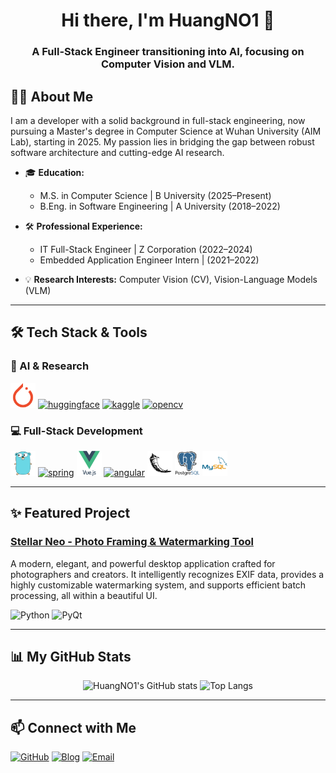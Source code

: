 <h1 align="center">Hi there, I'm HuangNO1 👋</h1>
<h3 align="center">A Full-Stack Engineer transitioning into AI, focusing on Computer Vision and VLM.</h3>

## 👨‍💻 About Me

I am a developer with a solid background in full-stack engineering, now pursuing a Master's degree in Computer Science at Wuhan University (AIM Lab), starting in 2025. My passion lies in bridging the gap between robust software architecture and cutting-edge AI research.

- 🎓 **Education:**
  - M.S. in Computer Science | B University (2025–Present)
  - B.Eng. in Software Engineering | A University (2018–2022)

- 🛠️ **Professional Experience:**
  - IT Full-Stack Engineer | Z Corporation (2022–2024)
  - Embedded Application Engineer Intern | (2021–2022)

- 💡 **Research Interests:** Computer Vision (CV), Vision-Language Models (VLM)

---

## 🛠️ Tech Stack & Tools

### 🤖 AI & Research

<p align="left">
  <a href="https://pytorch.org/" target="_blank"><img src="https://raw.githubusercontent.com/devicons/devicon/master/icons/pytorch/pytorch-original.svg" alt="pytorch" width="40" height="40"/></a>
  <a href="https://huggingface.co/" target="_blank"><img src="https://huggingface.co/front/assets/huggingface_logo-noborder.svg" alt="huggingface" width="40" height="40"/></a>
  <a href="https://www.kaggle.com/" target="_blank"><img src="https://www.vectorlogo.zone/logos/kaggle/kaggle-icon.svg" alt="kaggle" width="40" height="40"/></a>
  <a href="https://opencv.org/" target="_blank"><img src="https://www.vectorlogo.zone/logos/opencv/opencv-icon.svg" alt="opencv" width="40" height="40"/></a>
</p>

### 💻 Full-Stack Development

<p align="left">
  <a href="https://golang.org/" target="_blank"><img src="https://raw.githubusercontent.com/devicons/devicon/master/icons/go/go-original.svg" alt="go" width="40" height="40"/></a>
  <a href="https://spring.io/" target="_blank"><img src="https://www.vectorlogo.zone/logos/springio/springio-icon.svg" alt="spring" width="40" height="40"/></a>
  <a href="https://vuejs.org/" target="_blank"><img src="https://raw.githubusercontent.com/devicons/devicon/master/icons/vuejs/vuejs-original-wordmark.svg" alt="vuejs" width="40" height="40"/></a>
  <a href="https://angular.io" target="_blank"><img src="https://angular.io/assets/images/logos/angular/angular.svg" alt="angular" width="40" height="40"/></a>
  <a href="https://flask.palletsprojects.com/" target="_blank"><img src="https://raw.githubusercontent.com/devicons/devicon/master/icons/flask/flask-original.svg" alt="flask" width="40" height="40"/></a>
  <a href="https://www.postgresql.org" target="_blank"><img src="https://raw.githubusercontent.com/devicons/devicon/master/icons/postgresql/postgresql-original-wordmark.svg" alt="postgresql" width="40" height="40"/></a>
  <a href="https://www.mysql.com/" target="_blank"><img src="https://raw.githubusercontent.com/devicons/devicon/master/icons/mysql/mysql-original-wordmark.svg" alt="mysql" width="40" height="40"/></a>
</p>

---

## ✨ Featured Project

### [Stellar Neo - Photo Framing & Watermarking Tool](https://github.com/HuangNO1/Stellar-Neo)

A modern, elegant, and powerful desktop application crafted for photographers and creators. It intelligently recognizes EXIF data, provides a highly customizable watermarking system, and supports efficient batch processing, all within a beautiful UI.

<p>
  <img src="https://img.shields.io/badge/Python-3776AB?style=for-the-badge&logo=python&logoColor=white" alt="Python" />
  <img src="https://img.shields.io/badge/PyQt-41CD52?style=for-the-badge&logo=qt&logoColor=white" alt="PyQt" />
</p>

---

## 📊 My GitHub Stats

<p align="center">
  <img src="https://github-readme-stats.vercel.app/api?username=HuangNO1&show_icons=true&theme=radical&locale=en" alt="HuangNO1's GitHub stats" />
  <img src="https://github-readme-stats.vercel.app/api/top-langs/?username=HuangNO1&layout=compact&theme=radical&locale=en" alt="Top Langs" />
</p>

---

## 📫 Connect with Me

<p align="left">
  <a href="https://github.com/HuangNO1" target="_blank"><img src="https://raw.githubusercontent.com/rahuldkjain/github-profile-readme-generator/master/src/images/icons/Social/github.svg" alt="GitHub" width="40" height="40"/></a>
  <a href="https://huangno1.github.io/" target="_blank"><img src="https://img.shields.io/badge/Blog-3B7EBF?style=for-the-badge&logo=blogger&logoColor=white" alt="Blog"/></a>
  <a href="mailto:your-email@example.com" target="_blank"><img src="https://img.shields.io/badge/Email-D14836?style=for-the-badge&logo=gmail&logoColor=white" alt="Email"/></a>
</p>
